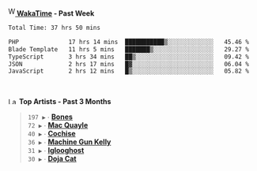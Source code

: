 <img src="https://github.com/dxnter/dxnter/assets/17434202/67b21fa4-d36d-46f9-9dec-f23d976b00ef" alt="WakaTime Logo" width="14" height="18"/><a href="https://wakatime.com/@dxnter" target="_blank"><strong> WakaTime</strong></a><strong> - Past Week</strong>

<!--START_SECTION:waka-->

```txt
Total Time: 37 hrs 50 mins

PHP              17 hrs 14 mins  ███████████▒░░░░░░░░░░░░░   45.46 %
Blade Template   11 hrs 5 mins   ███████▒░░░░░░░░░░░░░░░░░   29.27 %
TypeScript       3 hrs 34 mins   ██▒░░░░░░░░░░░░░░░░░░░░░░   09.42 %
JSON             2 hrs 17 mins   █▓░░░░░░░░░░░░░░░░░░░░░░░   06.04 %
JavaScript       2 hrs 12 mins   █▒░░░░░░░░░░░░░░░░░░░░░░░   05.82 %
```

<!--END_SECTION:waka-->

<br/>

<!--START_LASTFM_ARTISTS:{"period": "3month", "rows": 6}-->
<a href="https://last.fm" target="_blank"><img src="https://user-images.githubusercontent.com/17434202/215290617-e793598d-d7c9-428f-9975-156db1ba89cc.svg" alt="Last.fm Logo" width="18" height="13"/></a> **Top Artists - Past 3 Months**

> `197 ▶️` ∙ **[Bones](https://www.last.fm/music/Bones)**<br/>
> `72 ▶️` ∙ **[Mac Quayle](https://www.last.fm/music/Mac+Quayle)**<br/>
> `40 ▶️` ∙ **[Cochise](https://www.last.fm/music/Cochise)**<br/>
> `36 ▶️` ∙ **[Machine Gun Kelly](https://www.last.fm/music/Machine+Gun+Kelly)**<br/>
> `31 ▶️` ∙ **[Iglooghost](https://www.last.fm/music/Iglooghost)**<br/>
> `30 ▶️` ∙ **[Doja Cat](https://www.last.fm/music/Doja+Cat)**<br/>
<!--END_LASTFM_ARTISTS-->
